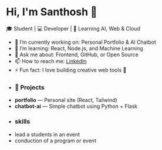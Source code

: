 
# Hi, I'm Santhosh 👋  
🎓 Student | 💻 Developer | 🌱 Learning AI, Web & Cloud

- 🔭 I’m currently working on: Personal Portfolio & AI Chatbot  
- 🌱 I’m learning: React, Node.js, and Machine Learning  
- 💬 Ask me about: Frontend, GitHub, or Open Source  
- 📫 How to reach me: [LinkedIn](www.linkedin.com/in/santhosh-sankar-s-a4910632b) 
- ⚡ Fun fact: I love building creative web tools 🚀
- ### 🔭 Projects
- **portfolio** — Personal site (React, Tailwind)
- **chatbot-ai** — Simple chatbot using Python + Flask
- ### skills
- lead a students in an event
- conduction of a program or event 

